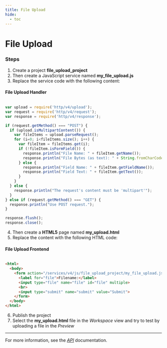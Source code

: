 ```yaml
---
title: File Upload
hide:
  - toc
---
```


File Upload
===

### Steps


1. Create a project **file_upload_project**
2. Then create a JavaScript service named **my_file_upload.js**
3. Replace the service code with the following content:

#### File Upload Handler

```javascript

var upload = require('http/v4/upload');
var request = require('http/v4/request');
var response = require('http/v4/response');

if (request.getMethod() === "POST") {
  if (upload.isMultipartContent()) {
    var fileItems = upload.parseRequest();
    for (i=0; i<fileItems.size(); i++) {
      var fileItem = fileItems.get(i);
      if (!fileItem.isFormField()) {
        response.println("File Name: " + fileItem.getName());
        response.println("File Bytes (as text): " + String.fromCharCode.apply(null, fileItem.getBytes()));
      } else {
        response.println("Field Name: " + fileItem.getFieldName());
        response.println("Field Text: " + fileItem.getText());
      }
    }
  } else {
    response.println("The request's content must be 'multipart'");
  }
} else if (request.getMethod() === "GET") {
  response.println("Use POST request.");
}

response.flush();
response.close();

```

4. Then create a **HTML5** page named **my_upload.html**
5. Replace the content with the following HTML code:

#### File Upload Frontend

```html

<html>
  <body>
    <form action="/services/v4/js/file_upload_project/my_file_upload.js" method="post" enctype="multipart/form-data">
      <label for="file">Filename:</label>
      <input type="file" name="file" id="file" multiple>
      <br>
      <input type="submit" name="submit" value="Submit">
    </form>
  </body>
</html>

```

6. Publish the project
7. Select the **my_upload.html** file in the *Workspace* view and try to test by uploading a file in the *Preview*

---

For more information, see the *[API](../../../api/)* documentation.
